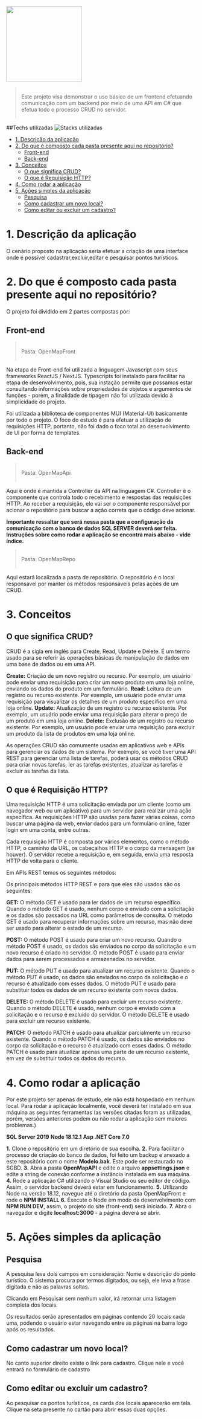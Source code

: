 
<img src='./OpenmapFront/public/images/logoxl.png' width="200"/>

><br>
>Este projeto visa demonstrar o uso básico de um frontend efetuando comunicação com um backend por meio de uma API em C# que efetua todo o processo CRUD no servidor. 
><br><br>
>


##Techs utilizadas
![Stacks utilizadas](OpenmapFront/public/images/Stacks%20Display.png)

   
- [1. Descrição da aplicação](#1-descrição-da-aplicação)
- [2. Do que é composto cada pasta presente aqui no repositório?](#2-do-que-é-composto-cada-pasta-presente-aqui-no-repositório)
  - [Front-end](#front-end)
  - [Back-end](#back-end)
- [3. Conceitos](#3-conceitos)
  - [O que significa CRUD?](#o-que-significa-crud)
  - [O que é Requisição HTTP?](#o-que-é-requisição-http)
- [4. Como rodar a aplicação](#4-como-rodar-a-aplicação)
- [5. Ações simples da aplicação](#5-ações-simples-da-aplicação)
  - [Pesquisa](#pesquisa)
  - [Como cadastrar um novo local?](#como-cadastrar-um-novo-local)
  - [Como editar ou excluir um cadastro?](#como-editar-ou-excluir-um-cadastro)
  
# 1. Descrição da aplicação

O cenário proposto na aplicação seria efetuar a criação de uma interface onde é possível cadastrar,excluir,editar e pesquisar pontos turísticos. 

# 2. Do que é composto cada pasta presente aqui no repositório?

O projeto foi dividido em 2 partes compostas por: 

## Front-end 

></br>
>Pasta: OpenMapFront
></br></br>

Na etapa de Front-end foi utilizada a linguagem Javascript com seus frameworks ReactJS / NextJS. Typescripts foi instalado para facilitar na etapa de desenvolvimento, pois, sua instação permite que possamos estar consultando informações sobre propriedades de objetos e argumentos de funções - porém, a finalidade de tipagem não foi utilizada devido à simplicidade do projeto. 

Foi utilizada a biblioteca de componentes MUI (Material-UI) basicamente por todo o projeto. O foco do estudo é para efetuar a utilização de requisições HTTP, portanto, não foi dado o foco total ao desenvolvimento de UI por forma de templates. 

## Back-end

></br>
>Pasta: OpenMapApi
></br></br>

Aqui é onde é mantida a Controller da API na linguagem C#. Controller é o componente que controla todo o recebimento e respostas das requisições HTTP. Ao receber a requisição, ele vai ser o componente responsável por acionar o repositório para buscar a ação correta que o código deve acionar. 

**Importante ressaltar que será nessa pasta que a configuração da comunicação com o banco de dados SQL SERVER deverá ser feita. Instruções sobre como rodar a aplicação se encontra mais abaixo - vide índice.**

></br>
>Pasta: OpenMapRepo
></br></br>

Aqui estará localizada a pasta de repositório. O repositório é o local responsável por manter os métodos responsáveis pelas ações de um CRUD. 

# 3. Conceitos

## O que significa CRUD? 

CRUD é a sigla em inglês para Create, Read, Update e Delete. É um termo usado para se referir às operações básicas de manipulação de dados em uma base de dados ou em uma API.

**Create:** Criação de um novo registro ou recurso. Por exemplo, um usuário pode enviar uma requisição para criar um novo produto em uma loja online, enviando os dados do produto em um formulário.
**Read:** Leitura de um registro ou recurso existente. Por exemplo, um usuário pode enviar uma requisição para visualizar os detalhes de um produto específico em uma loja online.
**Update:** Atualização de um registro ou recurso existente. Por exemplo, um usuário pode enviar uma requisição para alterar o preço de um produto em uma loja online.
**Delete:** Exclusão de um registro ou recurso existente. Por exemplo, um usuário pode enviar uma requisição para excluir um produto da lista de produtos em uma loja online.

As operações CRUD são comumente usadas em aplicativos web e APIs para gerenciar os dados de um sistema. Por exemplo, se você tiver uma API REST para gerenciar uma lista de tarefas, poderá usar os métodos CRUD para criar novas tarefas, ler as tarefas existentes, atualizar as tarefas e excluir as tarefas da lista.

## O que é Requisição HTTP?

Uma requisição HTTP é uma solicitação enviada por um cliente (como um navegador web ou um aplicativo) para um servidor para realizar uma ação específica. As requisições HTTP são usadas para fazer várias coisas, como buscar uma página da web, enviar dados para um formulário online, fazer login em uma conta, entre outras.

Cada requisição HTTP é composta por vários elementos, como o método HTTP, o caminho da URL, os cabeçalhos HTTP e o corpo da mensagem (se houver). O servidor recebe a requisição e, em seguida, envia uma resposta HTTP de volta para o cliente.

Em APIs REST temos os seguintes métodos: 

Os principais métodos HTTP REST e para que eles são usados são os seguintes:

**GET:** O método GET é usado para ler dados de um recurso específico. Quando o método GET é usado, nenhum corpo é enviado com a solicitação e os dados são passados na URL como parâmetros de consulta. O método GET é usado para recuperar informações sobre um recurso, mas não deve ser usado para alterar o estado de um recurso.

**POST:** O método POST é usado para criar um novo recurso. Quando o método POST é usado, os dados são enviados no corpo da solicitação e um novo recurso é criado no servidor. O método POST é usado para enviar dados para serem processados e armazenados no servidor.

**PUT:** O método PUT é usado para atualizar um recurso existente. Quando o método PUT é usado, os dados são enviados no corpo da solicitação e o recurso é atualizado com esses dados. O método PUT é usado para substituir todos os dados de um recurso existente com novos dados.

**DELETE:** O método DELETE é usado para excluir um recurso existente. Quando o método DELETE é usado, nenhum corpo é enviado com a solicitação e o recurso é excluído do servidor. O método DELETE é usado para excluir um recurso existente.

**PATCH:** O método PATCH é usado para atualizar parcialmente um recurso existente. Quando o método PATCH é usado, os dados são enviados no corpo da solicitação e o recurso é atualizado com esses dados. O método PATCH é usado para atualizar apenas uma parte de um recurso existente, em vez de substituir todos os dados do recurso.


# 4. Como rodar a aplicação

Por este projeto ser apenas de estudo, ele não está hospedado em nenhum local. Para rodar a aplicação localmente, você deverá ter instalado em sua máquina as seguintes ferramentas (as versões citadas foram as utilizadas, porém, versões anteriores podem ou não rodar a aplicação sem maiores problemas.)

**SQL Server 2019**
**Node 18.12.1**
**Asp .NET Core 7.0**

**1.** Clone o repositório em um diretório de sua escolha. 
**2.** Para facilitar o processo de criação do banco de dados, foi feito um backup e anexado a este repositório com o nome **Modelo.bak**. Este pode ser restaurado no SGBD. 
**3.** Abra a pasta **OpenMapAPI** e edite o arquivo **appsettings.json** e edite a string de conexão conforme a instância instalada em sua máquina. 
**4.** Rode a aplicação C# utilizando o Visual Studio ou seu editor de código. Assim, o servidor backend deverá estar em funcionamento.
**5.** Utilizando Node na versão 18.12, navegue até o diretório da pasta OpenMapFront e rode o **NPM INSTALL**
**6.** Execute o Node em modo de desenvolvimento com **NPM RUN DEV**, assim, o projeto do site (front-end) será iniciado. 
**7.** Abra o navegador e digite **localhost:3000** - a página deverá se abrir. 


# 5. Ações simples da aplicação

## Pesquisa

A pesquisa leva dois campos em consideração: Nome e descrição do ponto turístico. O sistema procura por termos digitados, ou seja, ele leva a frase digitada e não as palavras soltas. 

Clicando em Pesquisar sem nenhum valor, irá retornar uma listagem completa dos locais. 

Os resultados serão apresentados em páginas contendo 20 locais cada uma, podendo o usuário estar navegando entre as páginas na barra logo após os resultados. 

## Como cadastrar um novo local? 

No canto superior direito existe o link para cadastro. Clique nele e você entrará no formulário de cadastro

## Como editar ou excluir um cadastro? 

Ao pesquisar os pontos turísticos, os cards dos locais aparecerão em tela. Clique na seta presente no cartão para abrir essas duas opções. 
